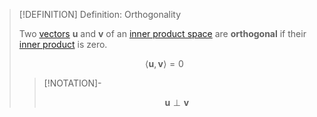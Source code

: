 >[!DEFINITION] Definition: Orthogonality
>
>Two [vectors](../Vector%20Space.md) $\mathbf{u}$ and $\mathbf{v}$ of an [inner product space](Inner%20Product%20Space.md) are **orthogonal** if their [inner product](Inner%20Product%20Space.md) is zero.
>
>$$
>\langle \mathbf{u}, \mathbf{v} \rangle = 0
>$$
>
>>[!NOTATION]-
>>
>>$$
>>\mathbf{u} \perp \mathbf{v}
>>$$
>>
>
